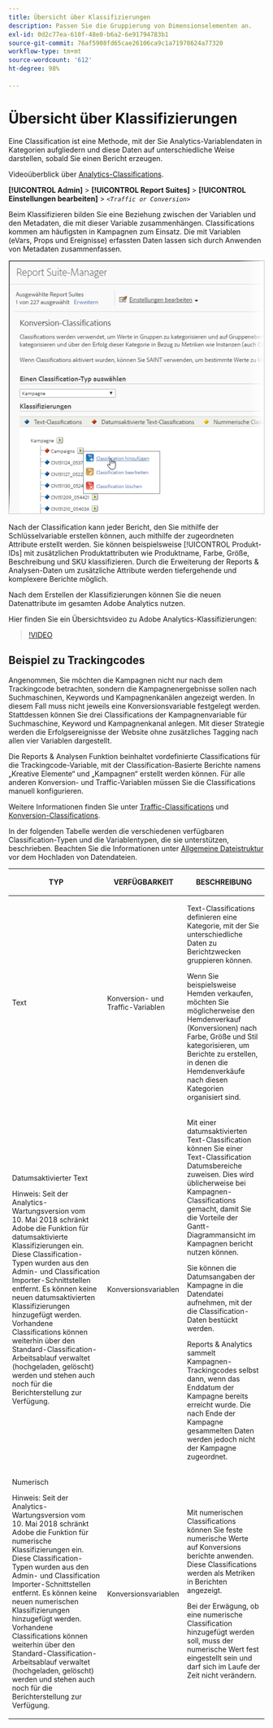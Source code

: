 ```yaml
---
title: Übersicht über Klassifizierungen
description: Passen Sie die Gruppierung von Dimensionselementen an.
exl-id: 0d2c77ea-610f-48e0-b6a2-6e91794783b1
source-git-commit: 76af5908fd65cae26106ca9c1a71978624a77320
workflow-type: tm+mt
source-wordcount: '612'
ht-degree: 98%

---
```


# Übersicht über Klassifizierungen

Eine Classification ist eine Methode, mit der Sie Analytics-Variablendaten in Kategorien aufgliedern und diese Daten auf unterschiedliche Weise darstellen, sobald Sie einen Bericht erzeugen.

Videoüberblick über [Analytics-Classifications](https://video.tv.adobe.com/v/16853/).

**[!UICONTROL Admin]** > **[!UICONTROL Report Suites]** > **[!UICONTROL Einstellungen bearbeiten]** > *`<Traffic or Conversion>`*

Beim Klassifizieren bilden Sie eine Beziehung zwischen der Variablen und den Metadaten, die mit dieser Variable zusammenhängen. Classifications kommen am häufigsten in Kampagnen zum Einsatz. Die mit Variablen (eVars, Props und Ereignisse) erfassten Daten lassen sich durch Anwenden von Metadaten zusammenfassen.

![Schritt-Info](assets/sub_class_create.png)

Nach der Classification kann jeder Bericht, den Sie mithilfe der Schlüsselvariable erstellen können, auch mithilfe der zugeordneten Attribute erstellt werden. Sie können beispielsweise [!UICONTROL Produkt-IDs] mit zusätzlichen Produktattributen wie Produktname, Farbe, Größe, Beschreibung und SKU klassifizieren. Durch die Erweiterung der Reports &amp; Analysen-Daten um zusätzliche Attribute werden tiefergehende und komplexere Berichte möglich.

Nach dem Erstellen der Klassifizierungen können Sie die neuen Datenattribute im gesamten Adobe Analytics nutzen.

Hier finden Sie ein Übersichtsvideo zu Adobe Analytics-Klassifizierungen:

>[!VIDEO](https://video.tv.adobe.com/v/16853/?quality=12)

## Beispiel zu Trackingcodes

Angenommen, Sie möchten die Kampagnen nicht nur nach dem Trackingcode betrachten, sondern die Kampagnenergebnisse sollen nach Suchmaschinen, Keywords und Kampagnenkanälen angezeigt werden. In diesem Fall muss nicht jeweils eine Konversionsvariable festgelegt werden. Stattdessen können Sie drei Classifications der Kampagnenvariable für Suchmaschine, Keyword und Kampagnenkanal anlegen. Mit dieser Strategie werden die Erfolgsereignisse der Website ohne zusätzliches Tagging nach allen vier Variablen dargestellt.

Die Reports &amp; Analysen Funktion beinhaltet vordefinierte Classifications für die Trackingcode-Variable, mit der Classification-Basierte Berichte namens „Kreative Elemente“ und „Kampagnen“ erstellt werden können. Für alle anderen Konversion- und Traffic-Variablen müssen Sie die Classifications manuell konfigurieren.

Weitere Informationen finden Sie unter [Traffic-Classifications](/help/admin/admin/c-traffic-variables/traffic-classifications.md) und [Konversion-Classifications](https://experienceleague.adobe.com/docs/analytics/admin/admin-tools/conversion-variables/conversion-classifications.html?lang=de).

In der folgenden Tabelle werden die verschiedenen verfügbaren Classification-Typen und die Variablentypen, die sie unterstützen, beschrieben. Beachten Sie die Informationen unter [Allgemeine Dateistruktur](/help/components/classifications/importer/c-saint-data-files.md) vor dem Hochladen von Datendateien.

<table id="table_279728C28D9C40EE832ACC9F211B5F17"> 
 <thead> 
  <tr> 
   <th colname="col1" class="entry"> <p>TYP </p> </th> 
   <th colname="col2" class="entry"> <p>VERFÜGBARKEIT </p> </th> 
   <th colname="col3" class="entry"> <p>BESCHREIBUNG </p> </th> 
  </tr> 
 </thead>
 <tbody> 
  <tr> 
   <td colname="col1"> <p> <span class="wintitle"> Text</span> </p> </td> 
   <td colname="col2"> <p>Konversion- und Traffic-Variablen </p> </td> 
   <td colname="col3"> <p>Text-Classifications definieren eine Kategorie, mit der Sie unterschiedliche Daten zu Berichtzwecken gruppieren können. </p> <p>Wenn Sie beispielsweise Hemden verkaufen, möchten Sie möglicherweise den Hemdenverkauf (Konversionen) nach Farbe, Größe und Stil kategorisieren, um Berichte zu erstellen, in denen die Hemdenverkäufe nach diesen Kategorien organisiert sind. </p> </td> 
  </tr> 
  <tr> 
   <td colname="col1"> <p> <span class="wintitle"> Datumsaktivierter Text</span> </p> <p>Hinweis: Seit der Analytics-Wartungsversion vom 10. Mai 2018 schränkt Adobe die Funktion für datumsaktivierte Klassifizierungen ein. Diese Classification-Typen wurden aus den Admin- und Classification Importer-Schnittstellen entfernt. Es können keine neuen datumsaktivierten Klassifizierungen hinzugefügt werden. Vorhandene Classifications können weiterhin über den Standard-Classification-Arbeitsablauf verwaltet (hochgeladen, gelöscht) werden und stehen auch noch für die Berichterstellung zur Verfügung. </p> </td> 
   <td colname="col2"> <p>Konversionsvariablen </p> </td> 
   <td colname="col3"> <p>Mit einer datumsaktivierten Text-Classification können Sie einer Text-Classification Datumsbereiche zuweisen. Dies wird üblicherweise bei Kampagnen-Classifications gemacht, damit Sie die Vorteile der Gantt-Diagrammansicht im <span class="wintitle">Kampagnen</span> bericht nutzen können. </p> <p>Sie können die Datumsangaben der Kampagne in die Datendatei aufnehmen, mit der die Classification-Daten bestückt werden. </p> <p>Reports &amp; Analytics sammelt Kampagnen-Trackingcodes selbst dann, wenn das Enddatum der Kampagne bereits erreicht wurde. Die nach Ende der Kampagne gesammelten Daten werden jedoch nicht der Kampagne zugeordnet. </p> </td> 
  </tr> 
  <tr> 
   <td colname="col1"> <p> <span class="wintitle"> Numerisch</span> <p>Hinweis: Seit der Analytics-Wartungsversion vom 10. Mai 2018 schränkt Adobe die Funktion für numerische Klassifizierungen ein. Diese Classification-Typen wurden aus den Admin- und Classification Importer-Schnittstellen entfernt. Es können keine neuen numerischen Klassifizierungen hinzugefügt werden. Vorhandene Classifications können weiterhin über den Standard-Classification-Arbeitsablauf verwaltet (hochgeladen, gelöscht) werden und stehen auch noch für die Berichterstellung zur Verfügung. </p> </p> </td> 
   <td colname="col2"> <p>Konversionsvariablen </p> </td> 
   <td colname="col3"> <p>Mit numerischen Classifications können Sie feste numerische Werte auf <span class="wintitle">Konversions</span> berichte anwenden. Diese Classifications werden als Metriken in Berichten angezeigt. </p> <p>Bei der Erwägung, ob eine <span class="wintitle">numerische</span> Classification hinzugefügt werden soll, muss der numerische Wert fest eingestellt sein und darf sich im Laufe der Zeit nicht verändern. </p> </td> 
  </tr> 
 </tbody> 
</table>
